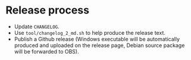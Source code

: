 # Release process

- Update `CHANGELOG`.
- Use `tool/changelog_2_md.sh` to help produce the release text.
- Publish a Github release (Windows executable will be automatically produced and uploaded on the release page, Debian source package will be forwarded to OBS).
